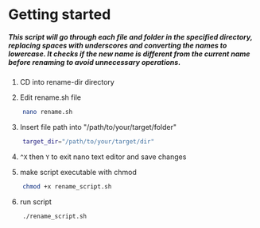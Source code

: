 # Getting started

##### This script will go through each file and folder in the specified directory, replacing spaces with underscores and converting the names to lowercase. It checks if the new name is different from the current name before renaming to avoid unnecessary operations.

1. CD into rename-dir directory

2. Edit rename.sh file
```bash
    nano rename.sh
```

3. Insert file path into "/path/to/your/target/folder"
```bash
    target_dir="/path/to/your/target/dir"
```

4. ```^X``` then ```Y``` to exit nano text editor and save changes

5. make script executable with chmod
```bash
    chmod +x rename_script.sh
```

6. run script 
```bash
    ./rename_script.sh
```
